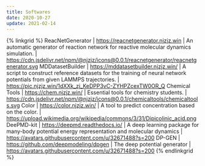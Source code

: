 ```yaml
---
title: Softwares
date: 2020-10-27
update: 2021-02-14
---
```


{% linkgrid %}
ReacNetGenerator | https://reacnetgenerator.njzjz.win | An automatic generator of reaction network for reactive molecular dynamics simulation. | https://cdn.jsdelivr.net/npm/@njzjz/icons@0.0.1/reacnetgenerator/reacnetgenerator.svg
MDDatasetBuilder | https://mddatasetbuilder.njzjz.win/ | A script to construct reference datasets for the training of neural network potentials from given LAMMPS trajectories. | https://pic.njzjz.win/1dXXk_zj_KeDPP3vC-ZYHPZcexTW0OR_Q
Chemical Tools | https://chem.njzjz.win/ | Essential tools for chemistry students. | https://cdn.jsdelivr.net/npm/@njzjz/icons@0.0.1/chemicaltools/chemicaltools.svg
Color | https://color.njzjz.win/ | A tool to predict concentration based on the color. | https://upload.wikimedia.org/wikipedia/commons/3/31/Dipicolinic_acid.png
DeePMD-kit | https://deepmd.readthedocs.io/ | A deep learning package for many-body potential energy representation and molecular dynamics | https://avatars.githubusercontent.com/u/32671488?s=200
DP-GEN | https://github.com/deepmodeling/dpgen | The deep potential generator | https://avatars.githubusercontent.com/u/32671488?s=200
{% endlinkgrid %}

